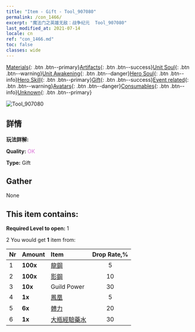 ```yaml
---
title: "Item - Gift - Tool_907080"
permalink: /con_1466/
excerpt: "魔法门之英雄无敌：战争纪元  Tool_907080"
last_modified_at: 2021-07-14
locale: cn
ref: "con_1466.md"
toc: false
classes: wide
---
```

 [Materials](/ItemsCN/){: .btn .btn--primary}[Artifacts](/ItemsCN/Artifacts/){: .btn .btn--success}[Unit Soul](/ItemsCN/UnitSoul/){: .btn .btn--warning}[Unit Awakening](/ItemsCN/UnitAwakening/){: .btn .btn--danger}[Hero Soul](/ItemsCN/HeroSoul/){: .btn .btn--info}[Hero Skill](/ItemsCN/HeroSkill/){: .btn .btn--primary}[Gift](/ItemsCN/Gift/){: .btn .btn--success}[Event related](/ItemsCN/Events/){: .btn .btn--warning}[Avatars](/ItemsCN/Avatars/){: .btn .btn--danger}[Consumables](/ItemsCN/Consumables/){: .btn .btn--info}[Unknown](/ItemsCN/Unknown/){: .btn .btn--primary}

 ![Tool_907080](/images/t/i_907080.png)

## 詳情
 **玩法詳解:** 

 **Quality:** <span style="color: #DA70D6">OK</span>

 **Type:** Gift

## Gather

  None

## This item contains:

 **Required Level to open:** 1

 2 You would get **1** item  from:

  | Nr | Amount |     Item    | Drop Rate,% |
  |:---|:-------|:------------|:---------:|
  | 1 |  **100x** | [龍鋼](/cn/Items/con_880/) | 5 | 
  | 2 |  **100x** | [影鋼](/cn/Items/con_881/) | 10 | 
  | 3 |  **10x** | Guild Power | 30 | 
  | 4 |  **1x** | [鳳凰](/cn/Items/unt_268/) | 5 | 
  | 5 |  **6x** | [體力](/cn/Items/con_900/) | 20 | 
  | 6 |  **1x** | [大瓶經驗藥水](/cn/Items/con_702/) | 30 | 
